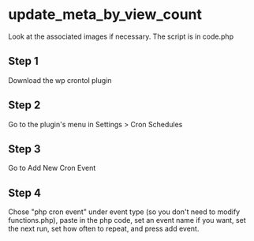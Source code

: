 # update_meta_by_view_count

Look at the associated images if necessary. The script is in code.php

## Step 1

Download the wp crontol plugin

## Step 2

Go to the plugin's menu in Settings > Cron Schedules

## Step 3

Go to Add New Cron Event

## Step 4

Chose "php cron event" under event type (so you don't need to modify functions.php), paste in the php code, set an event name if you want, set the next run, set how often to repeat, and press add event.
